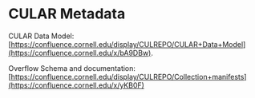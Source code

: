 # CULAR Metadata

CULAR Data Model: [https://confluence.cornell.edu/display/CULREPO/CULAR+Data+Model](https://confluence.cornell.edu/x/bA9DBw).

Overflow Schema and documentation: [https://confluence.cornell.edu/display/CULREPO/Collection+manifests](https://confluence.cornell.edu/x/yKB0F)
